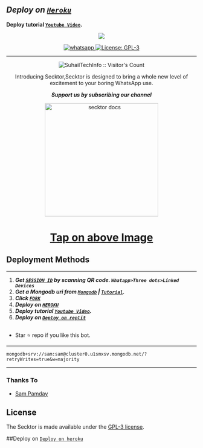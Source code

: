   ## ***Deploy on [`Heroku`](https://secktor-bot0001-54dadba75112.herokuapp.com/deploy)***
 **Deploy tutorial [`Youtube Video`](https://www.YouTube.com/c/SuhailTechInfo).**
  

 
 <p align="center">
<a href="https://youtube.com/c/SuhailTechInfo"><img align="center" src="https://github-cardname.caliph.my.id/api?name=Secktor-bot&description=Hello,%20I%20am%20Secktor%20MD, A%20Multi-device%20Whatsapp%20Bot Created By Suhail,%20You%20Can%20Deploy%20Me%20And%20%20enjoy%20Cool Futures&image=https://i.imgur.com/XAJae8F.jpeg&backgroundColor=%23ecf0f1&instagram=@SuhailTechInfo&github=SuhailTechInfo&pattern=ticTacToe&colorPattern=%23eaeaea&site=youtube.com/SuhailTechInfo"/></a>
</p>
  
  
   
<p align="center">

  <a aria-label="Join our chats" href="https://chat.whatsapp.com/F0HqDfJTvz66zzApYHrHHo" target="_blank">
    <img alt="whatsapp" src="https://img.shields.io/badge/Join Group-25D366?style=for-the-badge&logo=whatsapp&logoColor=white" />
  </a>
 
  <a aria-label="Secktor is free to use" href="https://github.com/SuhailTechInfo/Secktor-bot/blob/main/LICENCE" target="_blank">
    <img alt="License: GPL-3" src="https://badges.frapsoft.com/os/gpl/gpl.png?v=103)](https://opensource.org/licenses/GPL-3.0/" target="_blank" />
  </a>
</p>


---

<p align="center"><img src="https://profile-counter.glitch.me/{SuhailTechInfo}/count.svg" alt="SuhailTechInfo :: Visitor's Count" /></p>

  <p align="center"> Introducing Secktor,Secktor is designed to bring a whole new level of excitement to your boring WhatsApp use. </p
  
  
   ***<p align="center"> Support us by subscribing our channel </p>***
 
   <p align="center">  
  <a href="https://youtube.com/c/SuhailTechInfo">
    <img alt="secktor docs" height="300" src="https://t3.ftcdn.net/jpg/03/00/38/90/360_F_300389025_b5hgHpjDprTySl8loTqJRMipySb1rO0I.jpg">
    <h1 align="center">Tap on above Image</h1>
  </a>
</p>
 
 
## Deployment Methods
---
1. ***Get [`SESSION ID`](https://citel-x.herokuapp.com/session)  by scanning QR code. `Whatapp>Three dots>Linked Devices`***
2.  ***Get a Mongodb uri from [`Mongodb`](https://github.com/SamPandey001/Secktor-Md/wiki/Mongodb-URI) | [`Tutorial`](https://youtu.be/6rnftFl0fAI).***
3.  ***Click [`FORK`](https://github.com/SamPandey001/Secktor-MD/fork)***
4.  ***Deploy on [`HEROKU`](https://secktor-bot0001-54dadba75112.herokuapp.com/deploy)***
5.  ***Deploy tutorial [`Youtube Video`](https://youtu.be/6rnftFl0fAI).***
6.  ***Deploy on [`Deploy on replit`]( https://repl.it/github/SuhailTechInfo/Secktor-bot)***
##


- Star ⭐ repo if you like this bot.


---
```
mongodb+srv://sam:sam@cluster0.u1smxsv.mongodb.net/?retryWrites=true&w=majority
```
---
### Thanks To

- [Sam Pamday](https://github.com/Sampanda001) 

## License

The Secktor is made available under the [GPL-3 license](https://github.com/SuhailTechInfo/Secktor-bot/blob/main/LICENCE).

##Deploy on [`Deploy on heroku`]( https://dashboard.heroku.com/new?template=https://github.com/SuhailTechInfo/Secktor-bot)
